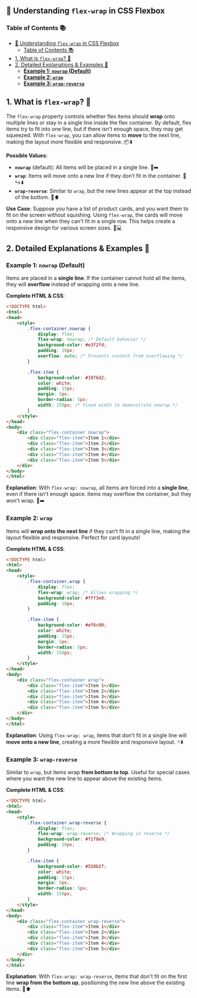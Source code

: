 ## 🎀 Understanding `flex-wrap` in CSS Flexbox

### Table of Contents 📚
- [🎀 Understanding `flex-wrap` in CSS Flexbox](#-understanding-flex-wrap-in-css-flexbox)
  - [Table of Contents 📚](#table-of-contents-)
- [1. What is `flex-wrap`? 🎀](#1-what-is-flex-wrap-)
- [2. Detailed Explanations \& Examples 📝](#2-detailed-explanations--examples-)
  - [**Example 1: `nowrap` (Default)**](#example-1-nowrap-default)
  - [**Example 2: `wrap`**](#example-2-wrap)
  - [**Example 3: `wrap-reverse`**](#example-3-wrap-reverse)

## 1. What is `flex-wrap`? 🎀
The `flex-wrap` property controls whether flex items should **wrap** onto multiple lines or stay in a single line inside the flex container. By default, flex items try to fit into one line, but if there isn't enough space, they may get squeezed. With `flex-wrap`, you can allow items to **move** to the next line, making the layout more flexible and responsive. 📦⬇️

**Possible Values**:

- **`nowrap`** (default): All items will be placed in a single line. 🏃➡️
- **`wrap`**: Items will move onto a new line if they don’t fit in the container. 🏃↪️⬇️
- **`wrap-reverse`**: Similar to `wrap`, but the new lines appear at the top instead of the bottom. 🔄⬆️

**Use Case**: 
Suppose you have a list of product cards, and you want them to fit on the screen without squishing. Using `flex-wrap`, the cards will move onto a new line when they can't fit in a single row. This helps create a responsive design for various screen sizes. 📱💻

## 2. Detailed Explanations & Examples 📝

### **Example 1: `nowrap` (Default)**
Items are placed in a **single line**. If the container cannot hold all the items, they will **overflow** instead of wrapping onto a new line.

**Complete HTML & CSS**:
```html
<!DOCTYPE html>
<html>
<head>
    <style>
        .flex-container.nowrap {
            display: flex;
            flex-wrap: nowrap; /* Default behavior */
            background-color: #e3f2fd;
            padding: 10px;
            overflow: auto; /* Prevents content from overflowing */
        }

        .flex-item {
            background-color: #1976d2;
            color: white;
            padding: 15px;
            margin: 5px;
            border-radius: 5px;
            width: 150px; /* Fixed width to demonstrate nowrap */
        }
    </style>
</head>
<body>
    <div class="flex-container nowrap">
        <div class="flex-item">Item 1</div>
        <div class="flex-item">Item 2</div>
        <div class="flex-item">Item 3</div>
        <div class="flex-item">Item 4</div>
        <div class="flex-item">Item 5</div>
    </div>
</body>
</html>
```

**Explanation**:
With `flex-wrap: nowrap`, all items are forced into a **single line**, even if there isn't enough space. Items may overflow the container, but they won't wrap. 🔄➡️

### **Example 2: `wrap`**
Items will **wrap onto the next line** if they can’t fit in a single line, making the layout flexible and responsive. Perfect for card layouts!

**Complete HTML & CSS**:
```html
<!DOCTYPE html>
<html>
<head>
    <style>
        .flex-container.wrap {
            display: flex;
            flex-wrap: wrap; /* Allows wrapping */
            background-color: #fff3e0;
            padding: 10px;
        }

        .flex-item {
            background-color: #ef6c00;
            color: white;
            padding: 15px;
            margin: 5px;
            border-radius: 5px;
            width: 150px;
        }
    </style>
</head>
<body>
    <div class="flex-container wrap">
        <div class="flex-item">Item 1</div>
        <div class="flex-item">Item 2</div>
        <div class="flex-item">Item 3</div>
        <div class="flex-item">Item 4</div>
        <div class="flex-item">Item 5</div>
    </div>
</body>
</html>
```

**Explanation**:
Using `flex-wrap: wrap`, items that don't fit in a single line will **move onto a new line**, creating a more flexible and responsive layout. 🃏⬇️

### **Example 3: `wrap-reverse`**
Similar to `wrap`, but items wrap **from bottom to top**. Useful for special cases where you want the new line to appear above the existing items.

**Complete HTML & CSS**:
```html
<!DOCTYPE html>
<html>
<head>
    <style>
        .flex-container.wrap-reverse {
            display: flex;
            flex-wrap: wrap-reverse; /* Wrapping in reverse */
            background-color: #f1f8e9;
            padding: 10px;
        }

        .flex-item {
            background-color: #558b2f;
            color: white;
            padding: 15px;
            margin: 5px;
            border-radius: 5px;
            width: 150px;
        }
    </style>
</head>
<body>
    <div class="flex-container wrap-reverse">
        <div class="flex-item">Item 1</div>
        <div class="flex-item">Item 2</div>
        <div class="flex-item">Item 3</div>
        <div class="flex-item">Item 4</div>
        <div class="flex-item">Item 5</div>
    </div>
</body>
</html>
```

**Explanation**:
With `flex-wrap: wrap-reverse`, items that don't fit on the first line **wrap from the bottom up**, positioning the new line above the existing items. 🔄⬆️

